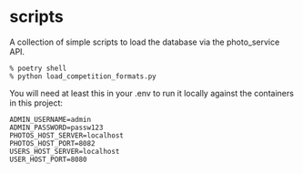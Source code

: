 # scripts

A collection of simple scripts to load the database via the photo_service API.

```Shell
% poetry shell
% python load_competition_formats.py
```

You will need at least this in your .env to run it locally against the containers in this project:

```Shell
ADMIN_USERNAME=admin
ADMIN_PASSWORD=passw123
PHOTOS_HOST_SERVER=localhost
PHOTOS_HOST_PORT=8082
USERS_HOST_SERVER=localhost
USER_HOST_PORT=8080
```
